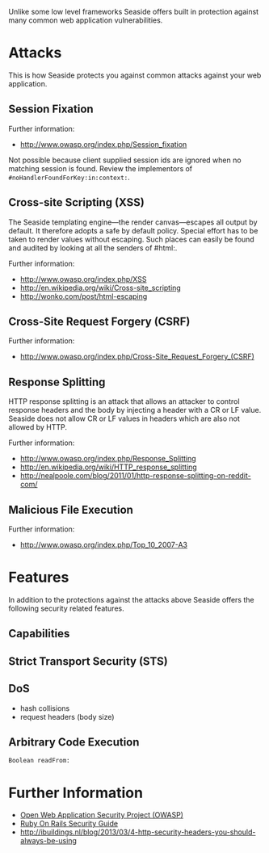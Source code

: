 Unlike some low level frameworks Seaside offers built in protection against many common web application vulnerabilities.

# Attacks #

This is how Seaside protects you against common attacks against your web application.

## Session Fixation ##
Further information:
  * http://www.owasp.org/index.php/Session_fixation

Not possible because client supplied session ids are ignored when no matching session is found. Review the implementors of `#noHandlerFoundForKey:in:context:`.

## Cross-site Scripting (XSS) ##
The Seaside templating engine—the render canvas—escapes all output by default. It therefore adopts a safe by default policy. Special effort has to be taken to render values without escaping. Such places can easily be found and audited by looking at all the senders of #html:.

Further information:
  * http://www.owasp.org/index.php/XSS
  * http://en.wikipedia.org/wiki/Cross-site_scripting
  * http://wonko.com/post/html-escaping

## Cross-Site Request Forgery (CSRF) ##
Further information:
  * http://www.owasp.org/index.php/Cross-Site_Request_Forgery_(CSRF)

## Response Splitting ##
HTTP response splitting is an attack that allows an attacker to control response headers and the body by injecting a header with a CR or LF value. Seaside does not allow CR or LF values in headers which are also not allowed by HTTP.

Further information:
  * http://www.owasp.org/index.php/Response_Splitting
  * http://en.wikipedia.org/wiki/HTTP_response_splitting
  * http://nealpoole.com/blog/2011/01/http-response-splitting-on-reddit-com/

## Malicious File Execution ##
Further information:
  * http://www.owasp.org/index.php/Top_10_2007-A3

# Features #
In addition to the protections against the attacks above Seaside offers the following security related features.

## Capabilities ##

## Strict Transport Security (STS) ##

## DoS ##
  * hash collisions
  * request headers (body size)

## Arbitrary Code Execution ##
`Boolean readFrom:`

# Further Information #
  * [Open Web Application Security Project (OWASP)](http://www.owasp.org/)
  * [Ruby On Rails Security Guide](http://guides.rubyonrails.org/security.html)
  * http://ibuildings.nl/blog/2013/03/4-http-security-headers-you-should-always-be-using
